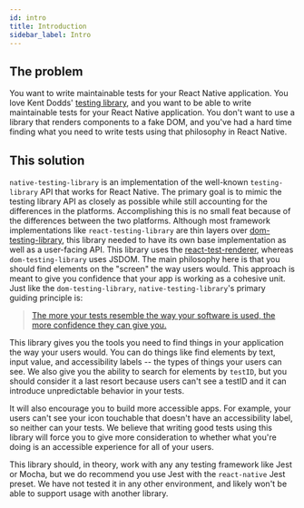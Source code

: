 ```yaml
---
id: intro
title: Introduction
sidebar_label: Intro
---
```


## The problem

You want to write maintainable tests for your React Native application. You love Kent Dodds'
[testing library](https://testing-library.com), and you want to be able to write maintainable tests
for your React Native application. You don't want to use a library that renders components to a fake
DOM, and you've had a hard time finding what you need to write tests using that philosophy in React
Native.

## This solution

`native-testing-library` is an implementation of the well-known `testing-library` API that works for
React Native. The primary goal is to mimic the testing library API as closely as possible while
still accounting for the differences in the platforms. Accomplishing this is no small feat because
of the differences between the two platforms. Although most framework implementations like
`react-testing-library` are thin layers over [dom-testing-library](https://testing-library.com),
this library needed to have its own base implementation as well as a user-facing API. This library
uses the [react-test-renderer](https://reactjs.org/docs/test-renderer.html), whereas
`dom-testing-library` uses JSDOM. The main philosophy here is that you should find elements on the
"screen" the way users would. This approach is meant to give you confidence that your app is working
as a cohesive unit. Just like the `dom-testing-library`, `native-testing-library`'s primary guiding
principle is:

> [The more your tests resemble the way your software is used, the more confidence they can give you.](guiding-principles.md)

This library gives you the tools you need to find things in your application the way your users
would. You can do things like find elements by text, input value, and accessibility labels -- the
types of things your users can see. We also give you the ability to search for elements by `testID`,
but you should consider it a last resort because users can't see a testID and it can introduce
unpredictable behavior in your tests.

It will also encourage you to build more accessible apps. For example, your users can't see your
icon touchable that doesn't have an accessibility label, so neither can your tests. We believe that
writing good tests using this library will force you to give more consideration to whether what
you're doing is an accessible experience for all of your users.

This library should, in theory, work with any any testing framework like Jest or Mocha, but we do
recommend you use Jest with the `react-native` Jest preset. We have not tested it in any other
environment, and likely won't be able to support usage with another library.

[jest]: https://jestjs.io

